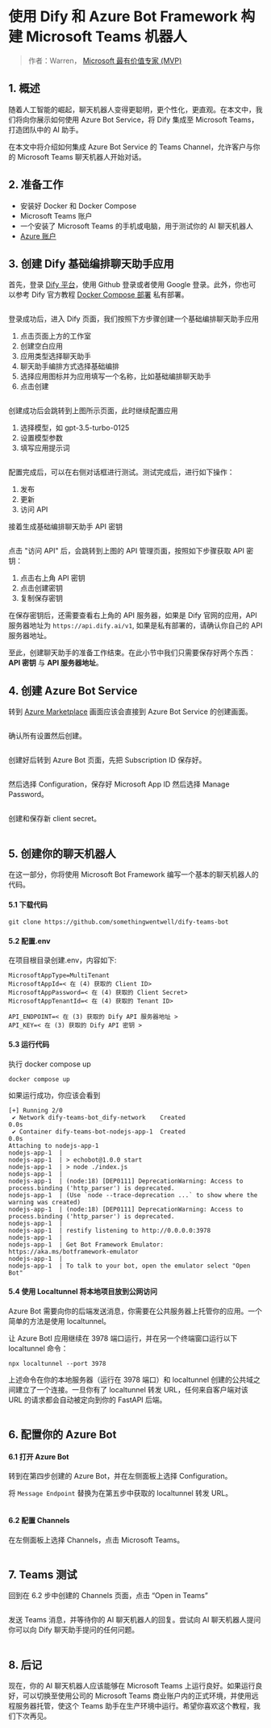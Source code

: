 # 使用 Dify 和 Azure Bot Framework 构建 Microsoft Teams 机器人

> 作者：Warren， [Microsoft 最有价值专家 (MVP)](https://mvp.microsoft.com/en-US/mvp/profile/476f41d3-6bd1-ea11-a812-000d3a8dfe0d)

## 1. 概述

随着人工智能的崛起，聊天机器人变得更聪明，更个性化，更直观。在本文中，我们将向你展示如何使用 Azure Bot Service，将 Dify 集成至 Microsoft Teams，打造团队中的 AI 助手。

在本文中将介绍如何集成 Azure Bot Service 的 Teams Channel，允许客户与你的 Microsoft Teams 聊天机器人开始对话。

## 2. 准备工作

* 安装好 Docker 和 Docker Compose
* Microsoft Teams 账户
* 一个安装了 Microsoft Teams 的手机或电脑，用于测试你的 AI 聊天机器人
* [Azure 账户](https://azure.microsoft.com/en-us/free)

## 3. 创建 Dify 基础编排聊天助手应用

首先，登录 [Dify 平台](https://cloud.dify.ai/signin)，使用 Github 登录或者使用 Google 登录。此外，你也可以参考 Dify 官方教程 [Docker Compose 部署](https://docs.dify.ai/v/zh-hans/getting-started/install-self-hosted/docker-compose) 私有部署。

<figure><img src="https://assets-docs.dify.ai/dify-enterprise-mintlify/zh_CN/learn-more/use-cases/08ece9f6dd15b6ba3c44eb187ea73bdd.jpeg" alt=""><figcaption></figcaption></figure>

登录成功后，进入 Dify 页面，我们按照下方步骤创建一个基础编排聊天助手应用

1. 点击页面上方的工作室
2. 创建空白应用
3. 应用类型选择聊天助手
4. 聊天助手编排方式选择基础编排
5. 选择应用图标并为应用填写一个名称，比如基础编排聊天助手
6. 点击创建

<figure><img src="https://assets-docs.dify.ai/dify-enterprise-mintlify/zh_CN/learn-more/use-cases/312d1fbcd5c8f58ca41b9f8dc8131286.jpeg" alt=""><figcaption></figcaption></figure>

创建成功后会跳转到上图所示页面，此时继续配置应用

1. 选择模型，如 gpt-3.5-turbo-0125
2. 设置模型参数
3. 填写应用提示词

<figure><img src="https://assets-docs.dify.ai/dify-enterprise-mintlify/zh_CN/learn-more/use-cases/410dc25f76beebf8659294b06c1a4d25.jpeg" alt=""><figcaption></figcaption></figure>

配置完成后，可以在右侧对话框进行测试。测试完成后，进行如下操作：

1. 发布
2. 更新
3. 访问 API

接着生成基础编排聊天助手 API 密钥

<figure><img src="https://assets-docs.dify.ai/dify-enterprise-mintlify/zh_CN/learn-more/use-cases/de85ada57a6f1a0029486dbdaea62fcf.jpeg" alt=""><figcaption></figcaption></figure>

点击 "访问 API" 后，会跳转到上图的 API 管理页面，按照如下步骤获取 API 密钥：

1. 点击右上角 API 密钥
2. 点击创建密钥
3. 复制保存密钥

在保存密钥后，还需要查看右上角的 API 服务器，如果是 Dify 官网的应用，API 服务器地址为 `https://api.dify.ai/v1`, 如果是私有部署的，请确认你自己的 API 服务器地址。

至此，创建聊天助手的准备工作结束。在此小节中我们只需要保存好两个东西：**API 密钥** 与 **API 服务器地址**。

## 4. 创建 Azure Bot Service

转到 [Azure Marketplace](https://portal.azure.com/#view/Microsoft\_Azure\_Marketplace/GalleryItemDetailsBladeNopdl/id/Microsoft.AzureBot/selectionMode\~/false/resourceGroupId//resourceGroupLocation//dontDiscardJourney\~/false/selectedMenuId/home/launchingContext\~/%7B%22galleryItemId%22%3A%22Microsoft.AzureBot%22%2C%22source%22%3A%5B%22GalleryFeaturedMenuItemPart%22%2C%22VirtualizedTileDetails%22%5D%2C%22menuItemId%22%3A%22home%22%2C%22subMenuItemId%22%3A%22Search%20results%22%2C%22telemetryId%22%3A%22a09b3b54-129b-475f-bd39-d7285a272043%22%7D/searchTelemetryId/258b225f-e7d5-4744-bfe4-69fa701d9d5a) 画面应该会直接到 Azure Bot Service 的创建画面。

<figure><img src="https://assets-docs.dify.ai/dify-enterprise-mintlify/zh_CN/learn-more/use-cases/4c3cc89a4ceb3e6cb9be70d4c74411e6.png" alt=""><figcaption></figcaption></figure>

确认所有设置然后创建。

<figure><img src="https://assets-docs.dify.ai/dify-enterprise-mintlify/zh_CN/learn-more/use-cases/56cfee6b9f205cde4fc7880b137f2979.png" alt=""><figcaption></figcaption></figure>

创建好后转到 Azure Bot 页面，先把 Subscription ID 保存好。

<figure><img src="https://assets-docs.dify.ai/dify-enterprise-mintlify/zh_CN/learn-more/use-cases/f1f0d8fd2f3396b75b3d9f7a94fb1534.png" alt=""><figcaption></figcaption></figure>

然后选择 Configuration，保存好 Microsoft App ID 然后选择 Manage Password。

<figure><img src="https://assets-docs.dify.ai/dify-enterprise-mintlify/zh_CN/learn-more/use-cases/512ff24ff9ab8c1b45d580f70bdb1c78.png" alt=""><figcaption></figcaption></figure>

创建和保存新 client secret。

<figure><img src="https://assets-docs.dify.ai/dify-enterprise-mintlify/zh_CN/learn-more/use-cases/aae10f6172de35c18456fde821e52635.png" alt=""><figcaption></figcaption></figure>

## 5. 创建你的聊天机器人

在这一部分，你将使用 Microsoft Bot Framework 编写一个基本的聊天机器人的代码。

#### 5.1 下载代码

```
git clone https://github.com/somethingwentwell/dify-teams-bot
```

#### 5.2 配置.env

在项目根目录创建.env，内容如下:

```
MicrosoftAppType=MultiTenant
MicrosoftAppId=< 在 (4) 获取的 Client ID>
MicrosoftAppPassword=< 在 (4) 获取的 Client Secret>
MicrosoftAppTenantId=< 在 (4) 获取的 Tenant ID>

API_ENDPOINT=< 在 (3) 获取的 Dify API 服务器地址 >
API_KEY=< 在 (3) 获取的 Dify API 密钥 >
```

#### 5.3 运行代码

执行 docker compose up

```
docker compose up
```

如果运行成功，你应该会看到

```
[+] Running 2/0
 ✔ Network dify-teams-bot_dify-network    Created                     0.0s 
 ✔ Container dify-teams-bot-nodejs-app-1  Created                     0.0s 
Attaching to nodejs-app-1
nodejs-app-1  | 
nodejs-app-1  | > echobot@1.0.0 start
nodejs-app-1  | > node ./index.js
nodejs-app-1  | 
nodejs-app-1  | (node:18) [DEP0111] DeprecationWarning: Access to process.binding ('http_parser') is deprecated.
nodejs-app-1  | (Use `node --trace-deprecation ...` to show where the warning was created)
nodejs-app-1  | (node:18) [DEP0111] DeprecationWarning: Access to process.binding ('http_parser') is deprecated.
nodejs-app-1  | 
nodejs-app-1  | restify listening to http://0.0.0.0:3978
nodejs-app-1  | 
nodejs-app-1  | Get Bot Framework Emulator: https://aka.ms/botframework-emulator
nodejs-app-1  | 
nodejs-app-1  | To talk to your bot, open the emulator select "Open Bot"
```

#### 5.4 使用 Localtunnel 将本地项目放到公网访问

Azure Bot 需要向你的后端发送消息，你需要在公共服务器上托管你的应用。一个简单的方法是使用 localtunnel。

让 Azure BotI 应用继续在 3978 端口运行，并在另一个终端窗口运行以下 localtunnel 命令：

```
npx localtunnel --port 3978
```

上述命令在你的本地服务器（运行在 3978 端口）和 localtunnel 创建的公共域之间建立了一个连接。一旦你有了 localtunnel 转发 URL，任何来自客户端对该 URL 的请求都会自动被定向到你的 FastAPI 后端。

<figure><img src="https://assets-docs.dify.ai/dify-enterprise-mintlify/zh_CN/learn-more/use-cases/68b0342cca4d735de3a74a4c9425e0f6.png" alt=""><figcaption></figcaption></figure>

## 6. 配置你的 Azure Bot

#### 6.1 打开 Azure Bot

转到在第四步创建的 Azure Bot，并在左侧面板上选择 Configuration。

将 `Message Endpoint` 替换为在第五步中获取的 localtunnel 转发 URL。

<figure><img src="https://assets-docs.dify.ai/dify-enterprise-mintlify/zh_CN/learn-more/use-cases/d1f58bff85717bc8ca7e1b6ce351f9e2.png" alt=""><figcaption></figcaption></figure>

#### 6.2 配置 Channels

在左侧面板上选择 Channels，点击 Microsoft Teams。

<figure><img src="https://assets-docs.dify.ai/dify-enterprise-mintlify/zh_CN/learn-more/use-cases/5c7d0bca5b55cf06d68ebe02de2d78a5.png" alt=""><figcaption></figcaption></figure>

## 7. Teams 测试

回到在 6.2 步中创建的 Channels 页面，点击 “Open in Teams”

<figure><img src="https://assets-docs.dify.ai/dify-enterprise-mintlify/zh_CN/learn-more/use-cases/cb598b85c0426d7fb83990c65d339382.png" alt=""><figcaption></figcaption></figure>

发送 Teams 消息，并等待你的 AI 聊天机器人的回复。尝试向 AI 聊天机器人提问你可以向 Dify 聊天助手提问的任何问题。

<figure><img src="https://assets-docs.dify.ai/dify-enterprise-mintlify/zh_CN/learn-more/use-cases/9a2f3ff1551976eb3b0eb7eca884c494.png" alt=""><figcaption></figcaption></figure>

## 8. 后记

现在，你的 AI 聊天机器人应该能够在 Microsoft Teams 上运行良好。如果运行良好，可以切换至使用公司的 Microsoft Teams 商业账户内的正式环境，并使用远程服务器托管，使这个 Teams 助手在生产环境中运行。希望你喜欢这个教程，我们下次再见。
